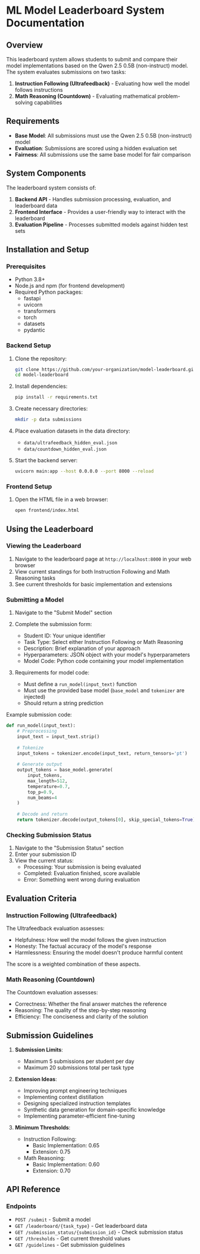 # ML Model Leaderboard System Documentation

## Overview

This leaderboard system allows students to submit and compare their model implementations based on the Qwen 2.5 0.5B (non-instruct) model. The system evaluates submissions on two tasks:

1. **Instruction Following (Ultrafeedback)** - Evaluating how well the model follows instructions
2. **Math Reasoning (Countdown)** - Evaluating mathematical problem-solving capabilities

## Requirements

- **Base Model**: All submissions must use the Qwen 2.5 0.5B (non-instruct) model
- **Evaluation**: Submissions are scored using a hidden evaluation set
- **Fairness**: All submissions use the same base model for fair comparison

## System Components

The leaderboard system consists of:

1. **Backend API** - Handles submission processing, evaluation, and leaderboard data
2. **Frontend Interface** - Provides a user-friendly way to interact with the leaderboard
3. **Evaluation Pipeline** - Processes submitted models against hidden test sets

## Installation and Setup

### Prerequisites

- Python 3.8+
- Node.js and npm (for frontend development)
- Required Python packages:
  - fastapi
  - uvicorn
  - transformers
  - torch
  - datasets
  - pydantic

### Backend Setup

1. Clone the repository:
   ```bash
   git clone https://github.com/your-organization/model-leaderboard.git
   cd model-leaderboard
   ```

2. Install dependencies:
   ```bash
   pip install -r requirements.txt
   ```

3. Create necessary directories:
   ```bash
   mkdir -p data submissions
   ```

4. Place evaluation datasets in the data directory:
   - `data/ultrafeedback_hidden_eval.json`
   - `data/countdown_hidden_eval.json`

5. Start the backend server:
   ```bash
   uvicorn main:app --host 0.0.0.0 --port 8000 --reload
   ```

### Frontend Setup

1. Open the HTML file in a web browser:
   ```bash
   open frontend/index.html
   ```

## Using the Leaderboard

### Viewing the Leaderboard

1. Navigate to the leaderboard page at `http://localhost:8000` in your web browser
2. View current standings for both Instruction Following and Math Reasoning tasks
3. See current thresholds for basic implementation and extensions

### Submitting a Model

1. Navigate to the "Submit Model" section
2. Complete the submission form:
   - Student ID: Your unique identifier
   - Task Type: Select either Instruction Following or Math Reasoning
   - Description: Brief explanation of your approach
   - Hyperparameters: JSON object with your model's hyperparameters
   - Model Code: Python code containing your model implementation

3. Requirements for model code:
   - Must define a `run_model(input_text)` function
   - Must use the provided base model (`base_model` and `tokenizer` are injected)
   - Should return a string prediction

Example submission code:

```python
def run_model(input_text):
    # Preprocessing
    input_text = input_text.strip()
    
    # Tokenize
    input_tokens = tokenizer.encode(input_text, return_tensors='pt')
    
    # Generate output
    output_tokens = base_model.generate(
        input_tokens,
        max_length=512,
        temperature=0.7,
        top_p=0.9,
        num_beams=4
    )
    
    # Decode and return
    return tokenizer.decode(output_tokens[0], skip_special_tokens=True)
```

### Checking Submission Status

1. Navigate to the "Submission Status" section
2. Enter your submission ID
3. View the current status:
   - Processing: Your submission is being evaluated
   - Completed: Evaluation finished, score available
   - Error: Something went wrong during evaluation

## Evaluation Criteria

### Instruction Following (Ultrafeedback)

The Ultrafeedback evaluation assesses:
- Helpfulness: How well the model follows the given instruction
- Honesty: The factual accuracy of the model's response
- Harmlessness: Ensuring the model doesn't produce harmful content

The score is a weighted combination of these aspects.

### Math Reasoning (Countdown)

The Countdown evaluation assesses:
- Correctness: Whether the final answer matches the reference
- Reasoning: The quality of the step-by-step reasoning
- Efficiency: The conciseness and clarity of the solution

## Submission Guidelines

1. **Submission Limits**:
   - Maximum 5 submissions per student per day
   - Maximum 20 submissions total per task type

2. **Extension Ideas**:
   - Improving prompt engineering techniques
   - Implementing context distillation
   - Designing specialized instruction templates
   - Synthetic data generation for domain-specific knowledge
   - Implementing parameter-efficient fine-tuning

3. **Minimum Thresholds**:
   - Instruction Following:
     - Basic Implementation: 0.65
     - Extension: 0.75
   - Math Reasoning:
     - Basic Implementation: 0.60
     - Extension: 0.70

## API Reference

### Endpoints

- `POST /submit` - Submit a model
- `GET /leaderboard/{task_type}` - Get leaderboard data
- `GET /submission_status/{submission_id}` - Check submission status
- `GET /thresholds` - Get current threshold values
- `GET /guidelines` - Get submission guidelines
